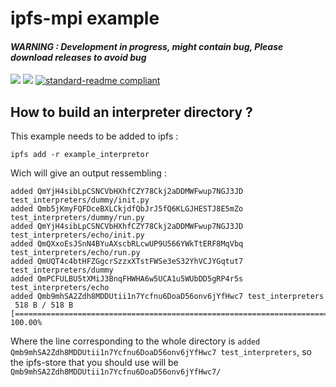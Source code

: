 # ipfs-mpi example

####  *__WARNING : Development in progress, might contain bug, Please download releases to avoid bug__*

[![](https://img.shields.io/badge/project-IPFS-blue.svg?style=flat-square)](https://ipfs.io/)
[![](https://img.shields.io/badge/freenode-%23ipfs-blue.svg?style=flat-square)](http://webchat.freenode.net/?channels=%23ipfs)
[![standard-readme compliant](https://img.shields.io/badge/standard--readme-OK-green.svg?style=flat-square)](https://github.com/RichardLitt/standard-readme)

## How to build an interpreter directory ?

This example needs to be added to ipfs :

```
ipfs add -r example_interpretor
```

Wich will give an output ressembling :

```
added QmYjH4sibLpCSNCVbHXhfCZY78Ckj2aDDMWFwup7NGJ3JD test_interpreters/dummy/init.py
added Qmb5jKmyFQFDceBXLCkjdfQbJrJ5fQ6KLGJHESTJ8E5mZo test_interpreters/dummy/run.py
added QmYjH4sibLpCSNCVbHXhfCZY78Ckj2aDDMWFwup7NGJ3JD test_interpreters/echo/init.py
added QmQXxoEsJSnN4BYuAXscbRLcwUP9U566YWkTtERF8MqVbq test_interpreters/echo/run.py
added QmUQT4c4btHFZGgcrSzzxXTstFWSe3eS32YhVCJYGqtut7 test_interpreters/dummy
added QmPCFULBU5tXMiJ3BnqFHWHA6w5UCA1u5WUbDD5gRP4r5s test_interpreters/echo
added Qmb9mhSA2Zdh8MDDUtii1n7Ycfnu6DoaD56onv6jYfHwc7 test_interpreters
 518 B / 518 B [==============================================================================================================================] 100.00%
 ```

Where the line corresponding to the whole directory is `added Qmb9mhSA2Zdh8MDDUtii1n7Ycfnu6DoaD56onv6jYfHwc7 test_interpreters`, so the ipfs-store that you should use will be `Qmb9mhSA2Zdh8MDDUtii1n7Ycfnu6DoaD56onv6jYfHwc7/`
